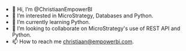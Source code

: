 - 👋 Hi, I’m @ChristiaanEmpowerBI
- 👀 I’m interested in MicroStrategy, Databases and Python.
- 🌱 I’m currently learning Python.
- 💞️ I’m looking to collaborate on MicroStrategy's use of REST API and Python.
- 📫 How to reach me christiaan@empowerbi.com.

<!---
ChristiaanEmpowerBI/ChristiaanEmpowerBI is a ✨ special ✨ repository because its `README.md` (this file) appears on your GitHub profile.
You can click the Preview link to take a look at your changes.
--->
